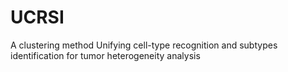 # UCRSI
A clustering method Unifying cell-type recognition and subtypes identification for tumor heterogeneity analysis
